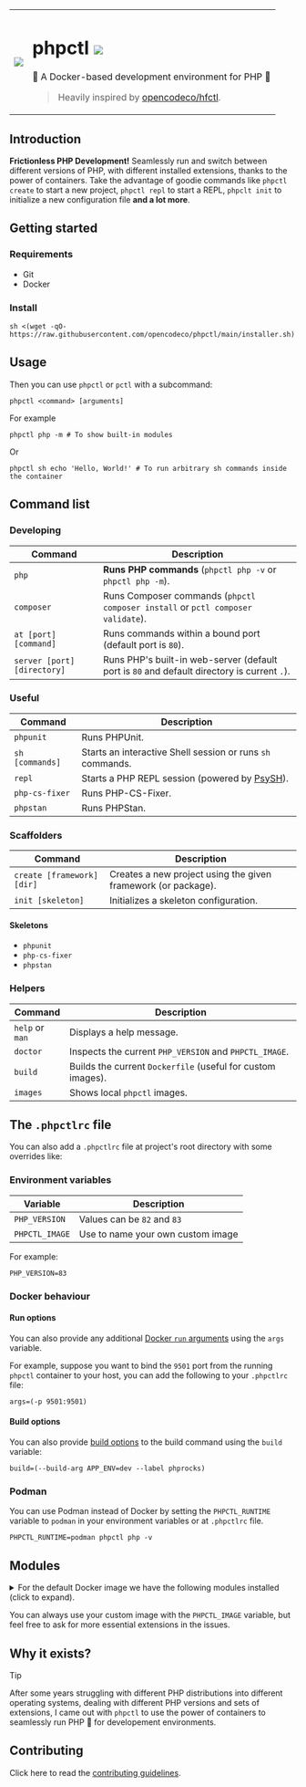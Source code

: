 <table>
  <tr>
    <td>
      <img src="https://github.com/opencodeco/phpctl/assets/183722/f241cca0-aa1d-4776-b4f7-ff17c3f11955">
    </td>
    <td>
      <h1>phpctl <a href="https://github.com/opencodeco/phpctl/actions/workflows/ci.yml"><img src="https://github.com/opencodeco/phpctl/actions/workflows/ci.yml/badge.svg"></a></h1>
      <p>🐳 A Docker-based development environment for PHP 🐘</p>
      <blockquote>Heavily inspired by <a href="https://github.com/opencodeco/hfctl">opencodeco/hfctl</a>.</blockquote>
    </td>
  </tr>
</table>

## Introduction

**Frictionless PHP Development!** Seamlessly run and switch between different versions of PHP, with different installed extensions, thanks to the power of containers.
Take the advantage of goodie commands like `phpctl create` to start a new project, `phpctl repl` to start a REPL, `phpclt init` to initialize a new configuration file **and a lot more**.

## Getting started

### Requirements
- Git
- Docker

### Install
```shell
sh <(wget -qO- https://raw.githubusercontent.com/opencodeco/phpctl/main/installer.sh)
```

## Usage
Then you can use `phpctl` or `pctl` with a subcommand:
```shell
phpctl <command> [arguments]
```

For example
```shell
phpctl php -m # To show built-in modules
```
Or
```shell
phpctl sh echo 'Hello, World!' # To run arbitrary sh commands inside the container
```

## Command list

### Developing
| Command                     | Description                                                                                 |
|-----------------------------|---------------------------------------------------------------------------------------------|
| `php`                       | **Runs PHP commands** (`phpctl php -v` or `phpctl php -m`).                                 |
| `composer`                  | Runs Composer commands (`phpctl composer install` or `pctl composer validate`).             |
| `at [port] [command]`       | Runs commands within a bound port (default port is `80`).                                   |
| `server [port] [directory]` | Runs PHP's built-in web-server (default port is `80` and default directory is current `.`). |

### Useful 
| Command         | Description                                                         |
|-----------------|---------------------------------------------------------------------|
| `phpunit`       | Runs PHPUnit.                                                       |
| `sh [commands]` | Starts an interactive Shell session or runs `sh` commands.          |
| `repl`          | Starts a PHP REPL session (powered by [PsySH](https://psysh.org/)). |
| `php-cs-fixer`  | Runs PHP-CS-Fixer.                                                  |
| `phpstan`       | Runs PHPStan.                                                       |

### Scaffolders
| Command                    | Description                                                   |
|----------------------------|---------------------------------------------------------------|
| `create [framework] [dir]` | Creates a new project using the given framework (or package). |
| `init [skeleton]`          | Initializes a skeleton configuration.                         |

#### Skeletons
- `phpunit`
- `php-cs-fixer`
- `phpstan`

### Helpers
| Command                      | Description                                                  |
|------------------------------|--------------------------------------------------------------|
| `help` or `man`              | Displays a help message.                                     |
| `doctor`                     | Inspects the current `PHP_VERSION` and `PHPCTL_IMAGE`.       |
| `build`                      | Builds the current `Dockerfile` (useful for custom images).  |
| `images`                     | Shows local `phpctl` images.                                 |

## The `.phpctlrc` file
You can also add a `.phpctlrc` file at project's root directory with some overrides like:

### Environment variables
| Variable       | Description                       |
|----------------|-----------------------------------|
| `PHP_VERSION`  | Values can be `82` and `83`       |
| `PHPCTL_IMAGE` | Use to name your own custom image |

For example:
```shell
PHP_VERSION=83
```

### Docker behaviour

#### Run options

You can also provide any additional [Docker `run` arguments](https://docs.docker.com/engine/reference/commandline/run/#options) using the `args` variable.

For example, suppose you want to bind the `9501` port from the running `phpctl` container to your host,
you can add the following to your `.phpctlrc` file:
```shell
args=(-p 9501:9501)
```

#### Build options

You can also provide [build options](https://docs.docker.com/engine/reference/commandline/build/) to the build command using the `build` variable:
```shell
build=(--build-arg APP_ENV=dev --label phprocks)
```

### Podman

You can use Podman instead of Docker by setting the `PHPCTL_RUNTIME` variable to `podman` in your environment variables or at `.phpctlrc` file.
```shell
PHPCTL_RUNTIME=podman phpctl php -v
```

## Modules
<details>
<summary>For the default Docker image we have the following modules installed (click to expand).</summary>
<pre>
[PHP Modules]
Core
curl
date
dom
filter
hash
iconv
igbinary
json
libxml
mbstring
msgpack
mysqlnd
openssl
pcntl
pcre
PDO
pdo_mysql
Phar
posix
random
readline
redis
Reflection
session
sockets
SPL
standard
swoole
tokenizer
xdebug
xml
xmlwriter
zend_test
zlib

[Zend Modules]
Xdebug
</pre>
</details>

You can always use your custom image with the `PHPCTL_IMAGE` variable, but feel free to ask for more essential extensions in the issues.

## Why it exists?
> [!TIP]
> After some years struggling with different PHP distributions into different operating systems, dealing with different PHP versions and sets of extensions,
> I came out with `phpctl` to use the power of containers to seamlessly run PHP :elephant: for developement environments. 


## Contributing

Click here to read the [contributing guidelines](CONTRIBUTING.md).
